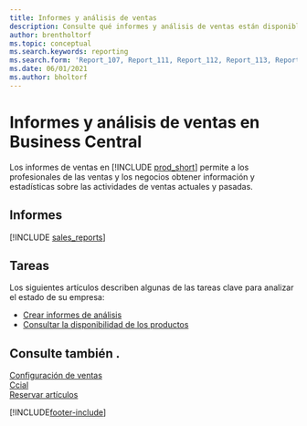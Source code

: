 ```yaml
---
title: Informes y análisis de ventas
description: Consulte qué informes y análisis de ventas están disponibles en la versión estándar de Business Central para que pueda realizar un seguimiento de su negocio.
author: brentholtorf
ms.topic: conceptual
ms.search.keywords: reporting
ms.search.form: 'Report_107, Report_111, Report_112, Report_113, Report_119, Report_121, Report_129, Report_209, Report_708, Report_713, Report_718, Report_813, Report_7313'
ms.date: 06/01/2021
ms.author: bholtorf
---
```

# <a name="sales-reports-and-analytics-in-business-central"></a>Informes y análisis de ventas en Business Central

Los informes de ventas en [!INCLUDE [prod_short](includes/prod_short.md)] permite a los profesionales de las ventas y los negocios obtener información y estadísticas sobre las actividades de ventas actuales y pasadas.  

## <a name="reports"></a>Informes
[!INCLUDE [sales_reports](includes/sales-reports-include.md)]

## <a name="tasks"></a>Tareas

Los siguientes artículos describen algunas de las tareas clave para analizar el estado de su empresa:

* [Crear informes de análisis](bi-how-create-analysis-views-reports.md)  
* [Consultar la disponibilidad de los productos](inventory-how-availability-overview.md)


## <a name="see-also"></a>Consulte también .

[Configuración de ventas](sales-setup-sales.md)  
[Ccial](sales-manage-sales.md)  
[Reservar artículos](inventory-how-to-reserve-items.md)

[!INCLUDE[footer-include](includes/footer-banner.md)]
